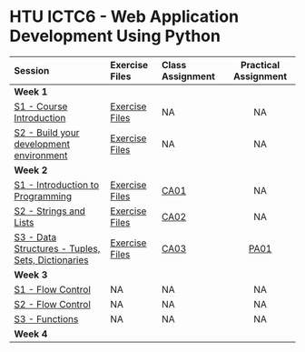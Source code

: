 # HTU ICTC6 - Web Application Development Using Python 

| Session                                                                  | Exercise Files            | Class Assignment             |     Practical Assignment     |
| :----------------------------------------------------------------------- | :------------------------ | :--------------------------- | :--------------------------: |
| **Week 1**                                                               |
| [S1 - Course Introduction](./W1/lecture-notes/)                          | [Exercise Files](./W1/S1) | NA                           |              NA              |
| [S2 - Build your development environment](./W1/lecture-notes/)           | [Exercise Files](./W1/S2) | NA                           |              NA              |
| **Week 2**                                                               |
| [S1 - Introduction to Programming](./W2/lecture-notes/)                  | [Exercise Files](./W2/S1) | [CA01](./W2/S1/CA01/CA01.md) |              NA              |
| [S2 - Strings and Lists](./W2/lecture-notes/)                            | [Exercise Files](./W2/S2) | [CA02](./W2/S2/CA02/CA02.md) |              NA              |
| [S3 - Data Structures - Tuples, Sets, Dictionaries](./W2/lecture-notes/) | [Exercise Files](./W2/S3) | [CA03](./W2/S3/CA03/CA03.md) | [PA01](./W2/S3/PA01/PA01.md) |
| **Week 3**                                                               |
| [S1 - Flow Control](./W3/S1/)                                            | NA                        | NA                           |              NA              |
| [S2 - Flow Control](./W3/S2/)                                            | NA                        | NA                           |              NA              |
| [S3 - Functions](./W3/S3/)                                               | NA                        | NA                           |              NA              |
| **Week 4**                                                               |
